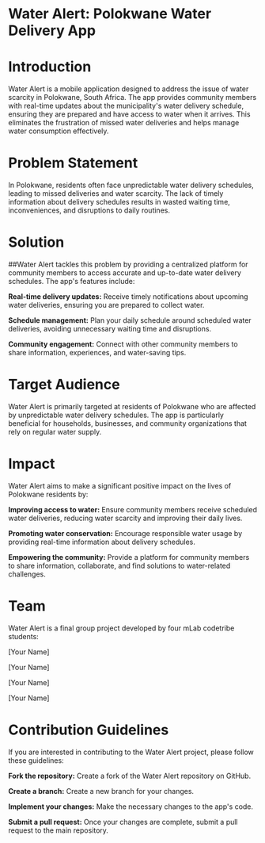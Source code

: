 # Water Alert: Polokwane Water Delivery App

# Introduction

Water Alert is a mobile application designed to address the issue of water scarcity in Polokwane, South Africa. The app provides community members with real-time updates about the municipality's water delivery schedule, ensuring they are prepared and have access to water when it arrives. This eliminates the frustration of missed water deliveries and helps manage water consumption effectively.

# Problem Statement

In Polokwane, residents often face unpredictable water delivery schedules, leading to missed deliveries and water scarcity. The lack of timely information about delivery schedules results in wasted waiting time, inconveniences, and disruptions to daily routines.

# Solution

##Water Alert tackles this problem by providing a centralized platform for community members to access accurate and up-to-date water delivery schedules. The app's features include:

**Real-time delivery updates:** Receive timely notifications about upcoming water deliveries, ensuring you are prepared to collect water.

**Schedule management:** Plan your daily schedule around scheduled water deliveries, avoiding unnecessary waiting time and disruptions.

**Community engagement:** Connect with other community members to share information, experiences, and water-saving tips.

# Target Audience

Water Alert is primarily targeted at residents of Polokwane who are affected by unpredictable water delivery schedules. The app is particularly beneficial for households, businesses, and community organizations that rely on regular water supply.

# Impact

Water Alert aims to make a significant positive impact on the lives of Polokwane residents by:

**Improving access to water:** Ensure community members receive scheduled water deliveries, reducing water scarcity and improving their daily lives.

**Promoting water conservation:** Encourage responsible water usage by providing real-time information about delivery schedules.

**Empowering the community:** Provide a platform for community members to share information, collaborate, and find solutions to water-related challenges.

# Team

Water Alert is a final group project developed by four mLab codetribe students:

[Your Name]

[Your Name]

[Your Name]

[Your Name]

# Contribution Guidelines

If you are interested in contributing to the Water Alert project, please follow these guidelines:

**Fork the repository:** Create a fork of the Water Alert repository on GitHub.

**Create a branch:** Create a new branch for your changes.

**Implement your changes:** Make the necessary changes to the app's code.

**Submit a pull request:** Once your changes are complete, submit a pull request to the main repository.
